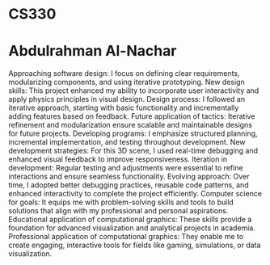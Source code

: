 # CS330
# Abdulrahman Al-Nachar

Approaching software design: I focus on defining clear requirements, modularizing components, and using iterative prototyping.
New design skills: This project enhanced my ability to incorporate user interactivity and apply physics principles in visual design.
Design process: I followed an iterative approach, starting with basic functionality and incrementally adding features based on feedback.
Future application of tactics: Iterative refinement and modularization ensure scalable and maintainable designs for future projects.
Developing programs: I emphasize structured planning, incremental implementation, and testing throughout development.
New development strategies: For this 3D scene, I used real-time debugging and enhanced visual feedback to improve responsiveness.
Iteration in development: Regular testing and adjustments were essential to refine interactions and ensure seamless functionality.
Evolving approach: Over time, I adopted better debugging practices, reusable code patterns, and enhanced interactivity to complete the project efficiently.
Computer science for goals: It equips me with problem-solving skills and tools to build solutions that align with my professional and personal aspirations.
Educational application of computational graphics: These skills provide a foundation for advanced visualization and analytical projects in academia.
Professional application of computational graphics: They enable me to create engaging, interactive tools for fields like gaming, simulations, or data visualization.
